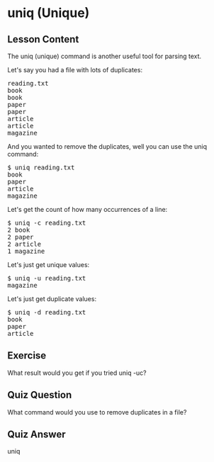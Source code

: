 # uniq (Unique)

## Lesson Content

The uniq (unique) command is another useful tool for parsing text. 

Let's say you had a file with lots of duplicates: 

<pre>
reading.txt
book
book
paper
paper
article
article
magazine
</pre>

And you wanted to remove the duplicates, well you can use the uniq command: 

<pre>$ uniq reading.txt
book
paper
article
magazine</pre>

Let's get the count of how many occurrences of a line:

<pre>$ uniq -c reading.txt
2 book
2 paper
2 article
1 magazine</pre>

Let's just get unique values:

<pre>$ uniq -u reading.txt
magazine</pre>

Let's just get duplicate values:

<pre>$ uniq -d reading.txt
book
paper
article
</pre>

## Exercise

What result would you get if you tried uniq -uc?

## Quiz Question

What command would you use to remove duplicates in a file?

## Quiz Answer

uniq
